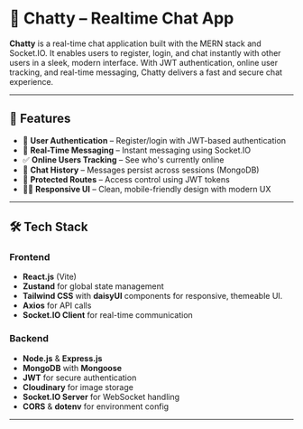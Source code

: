 # 💬 Chatty – Realtime Chat App

**Chatty** is a real-time chat application built with the MERN stack and Socket.IO. It enables users to register, login, and chat instantly with other users in a sleek, modern interface. With JWT authentication, online user tracking, and real-time messaging, Chatty delivers a fast and secure chat experience.

---

## 🚀 Features

- 👥 **User Authentication** – Register/login with JWT-based authentication
- 🔄 **Real-Time Messaging** – Instant messaging using Socket.IO
- ✅ **Online Users Tracking** – See who's currently online
- 📜 **Chat History** – Messages persist across sessions (MongoDB)
- 🔐 **Protected Routes** – Access control using JWT tokens
- 🧑‍🎨 **Responsive UI** – Clean, mobile-friendly design with modern UX

---

## 🛠 Tech Stack

### Frontend
- **React.js** (Vite)
- **Zustand** for global state management
- **Tailwind CSS** with **daisyUI** components for responsive, themeable UI.
- **Axios** for API calls
- **Socket.IO Client** for real-time communication

### Backend
- **Node.js** & **Express.js**
- **MongoDB** with **Mongoose**
- **JWT** for secure authentication
- **Cloudinary** for image storage
- **Socket.IO Server** for WebSocket handling
- **CORS** & **dotenv** for environment config

---
